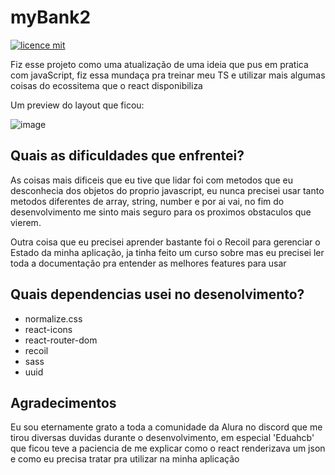 # myBank2
 
[![licence mit](https://img.shields.io/badge/licence-MIT-blue.svg)](./LICENSE)

Fiz esse projeto como uma atualização de uma ideia que pus em pratica com javaScript, fiz essa mundaça pra treinar meu TS e utilizar mais algumas coisas do ecossitema que o react disponibiliza

Um preview do layout que ficou:

![image](https://user-images.githubusercontent.com/103132957/196081773-dc736498-3a79-4ee3-a15a-a33da8a80273.png)


## Quais as dificuldades que enfrentei?

As coisas mais dificeis que eu tive que lidar foi com metodos que eu desconhecia dos objetos do proprio javascript, eu nunca precisei usar tanto metodos diferentes de array, string, number e por ai vai, no fim do desenvolvimento me sinto mais seguro para os proximos obstaculos que vierem.

Outra coisa que eu precisei aprender bastante foi o Recoil para gerenciar o Estado da minha aplicação, ja tinha feito um curso sobre mas eu precisei ler toda a documentação pra entender as melhores features para usar
## Quais dependencias usei no desenolvimento?

<ul>
  <li>normalize.css</li>
  <li>react-icons</li>
  <li>react-router-dom</li>
  <li>recoil</li>
  <li>sass</li>
  <li>uuid</li>
</ul>
       
## Agradecimentos

Eu sou eternamente grato a toda a comunidade da Alura no discord que me tirou diversas duvidas durante o desenvolvimento, em especial 'Eduahcb' que ficou teve a paciencia de me explicar como o react renderizava um json e como eu precisa tratar pra utilizar na minha aplicação
